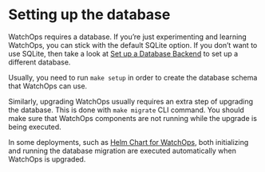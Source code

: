 # Setting up the database

WatchOps requires a database. If you’re just experimenting and learning WatchOps, you can stick with the default SQLite option. If you don’t want to use SQLite, then take a look at [Set up a Database Backend](https://airflow.apache.org/docs/apache-airflow/stable/howto/set-up-database.html) to set up a different database.

Usually, you need to run `make setup` in order to create the database schema that WatchOps can use.

Similarly, upgrading WatchOps usually requires an extra step of upgrading the database. This is done with `make migrate` CLI command. You should make sure that WatchOps components are not running while the upgrade is being executed.

In some deployments, such as [Helm Chart for WatchOps](helm.md), both initializing and running the database migration are executed automatically when WatchOps is upgraded.
